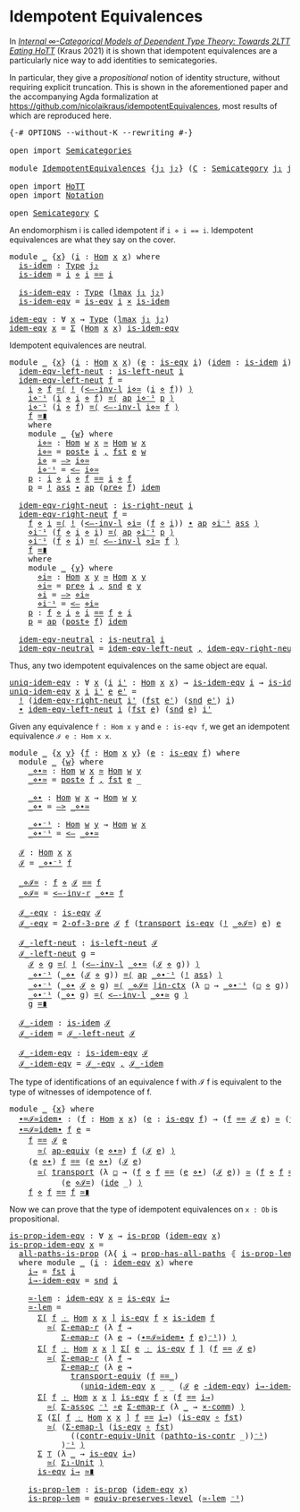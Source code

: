 Idempotent Equivalences
=======================

In [*Internal ∞-Categorical Models of Dependent Type Theory: Towards 2LTT Eating
HoTT*](https://arxiv.org/abs/2009.01883) (Kraus 2021) it is shown that
idempotent equivalences are a particularly nice way to add identities to
semicategories.

In particular, they give a *propositional* notion of identity structure, without
requiring explicit truncation. This is shown in the aforementioned paper and the
accompanying Agda formalization at
<https://github.com/nicolaikraus/idempotentEquivalences>, most results of which
are reproduced here.

<pre class="Agda"><a id="599" class="Symbol">{-#</a> <a id="603" class="Keyword">OPTIONS</a> <a id="611" class="Pragma">--without-K</a> <a id="623" class="Pragma">--rewriting</a> <a id="635" class="Symbol">#-}</a>

<a id="640" class="Keyword">open</a> <a id="645" class="Keyword">import</a> <a id="652" href="Semicategories.html" class="Module">Semicategories</a>

<a id="668" class="Keyword">module</a> <a id="675" href="IdempotentEquivalences.html" class="Module">IdempotentEquivalences</a> <a id="698" class="Symbol">{</a><a id="699" href="IdempotentEquivalences.html#699" class="Bound">j₁</a> <a id="702" href="IdempotentEquivalences.html#702" class="Bound">j₂</a><a id="704" class="Symbol">}</a> <a id="706" class="Symbol">(</a><a id="707" href="IdempotentEquivalences.html#707" class="Bound">C</a> <a id="709" class="Symbol">:</a> <a id="711" href="Semicategories.html#746" class="Record">Semicategory</a> <a id="724" href="IdempotentEquivalences.html#699" class="Bound">j₁</a> <a id="727" href="IdempotentEquivalences.html#702" class="Bound">j₂</a><a id="729" class="Symbol">)</a> <a id="731" class="Keyword">where</a>

<a id="738" class="Keyword">open</a> <a id="743" class="Keyword">import</a> <a id="750" href="HoTT.html" class="Module">HoTT</a>
<a id="755" class="Keyword">open</a> <a id="760" class="Keyword">import</a> <a id="767" href="Notation.html" class="Module">Notation</a>

<a id="777" class="Keyword">open</a> <a id="782" href="Semicategories.html#746" class="Module">Semicategory</a> <a id="795" href="IdempotentEquivalences.html#707" class="Bound">C</a>
</pre>
An endomorphism i is called idempotent if `i ⋄ i == i`. Idempotent equivalences
are what they say on the cover.

<pre class="Agda"><a id="923" class="Keyword">module</a> <a id="930" href="IdempotentEquivalences.html#930" class="Module">_</a> <a id="932" class="Symbol">{</a><a id="933" href="IdempotentEquivalences.html#933" class="Bound">x</a><a id="934" class="Symbol">}</a> <a id="936" class="Symbol">(</a><a id="937" href="IdempotentEquivalences.html#937" class="Bound">i</a> <a id="939" class="Symbol">:</a> <a id="941" href="Semicategories.html#845" class="Field">Hom</a> <a id="945" href="IdempotentEquivalences.html#933" class="Bound">x</a> <a id="947" href="IdempotentEquivalences.html#933" class="Bound">x</a><a id="948" class="Symbol">)</a> <a id="950" class="Keyword">where</a>
  <a id="958" href="IdempotentEquivalences.html#958" class="Function">is-idem</a> <a id="966" class="Symbol">:</a> <a id="968" href="lib.Base.html#1144" class="Function">Type</a> <a id="973" href="IdempotentEquivalences.html#702" class="Bound">j₂</a>
  <a id="978" href="IdempotentEquivalences.html#958" class="Function">is-idem</a> <a id="986" class="Symbol">=</a> <a id="988" href="IdempotentEquivalences.html#937" class="Bound">i</a> <a id="990" href="Semicategories.html#873" class="Field Operator">⋄</a> <a id="992" href="IdempotentEquivalences.html#937" class="Bound">i</a> <a id="994" href="lib.Base.html#1953" class="Datatype Operator">==</a> <a id="997" href="IdempotentEquivalences.html#937" class="Bound">i</a>

  <a id="1002" href="IdempotentEquivalences.html#1002" class="Function">is-idem-eqv</a> <a id="1014" class="Symbol">:</a> <a id="1016" href="lib.Base.html#1144" class="Function">Type</a> <a id="1021" class="Symbol">(</a><a id="1022" href="lib.Base.html#1137" class="Primitive">lmax</a> <a id="1027" href="IdempotentEquivalences.html#699" class="Bound">j₁</a> <a id="1030" href="IdempotentEquivalences.html#702" class="Bound">j₂</a><a id="1032" class="Symbol">)</a>
  <a id="1036" href="IdempotentEquivalences.html#1002" class="Function">is-idem-eqv</a> <a id="1048" class="Symbol">=</a> <a id="1050" href="Semicategories.html#2809" class="Function">is-eqv</a> <a id="1057" href="IdempotentEquivalences.html#937" class="Bound">i</a> <a id="1059" href="lib.types.Sigma.html#250" class="Function Operator">×</a> <a id="1061" href="IdempotentEquivalences.html#958" class="Function">is-idem</a>

<a id="idem-eqv"></a><a id="1070" href="IdempotentEquivalences.html#1070" class="Function">idem-eqv</a> <a id="1079" class="Symbol">:</a> <a id="1081" class="Symbol">∀</a> <a id="1083" href="IdempotentEquivalences.html#1083" class="Bound">x</a> <a id="1085" class="Symbol">→</a> <a id="1087" href="lib.Base.html#1144" class="Function">Type</a> <a id="1092" class="Symbol">(</a><a id="1093" href="lib.Base.html#1137" class="Primitive">lmax</a> <a id="1098" href="IdempotentEquivalences.html#699" class="Bound">j₁</a> <a id="1101" href="IdempotentEquivalences.html#702" class="Bound">j₂</a><a id="1103" class="Symbol">)</a>
<a id="1105" href="IdempotentEquivalences.html#1070" class="Function">idem-eqv</a> <a id="1114" href="IdempotentEquivalences.html#1114" class="Bound">x</a> <a id="1116" class="Symbol">=</a> <a id="1118" href="lib.Base.html#5401" class="Record">Σ</a> <a id="1120" class="Symbol">(</a><a id="1121" href="Semicategories.html#845" class="Field">Hom</a> <a id="1125" href="IdempotentEquivalences.html#1114" class="Bound">x</a> <a id="1127" href="IdempotentEquivalences.html#1114" class="Bound">x</a><a id="1128" class="Symbol">)</a> <a id="1130" href="IdempotentEquivalences.html#1002" class="Function">is-idem-eqv</a>
</pre>
Idempotent equivalences are neutral.

<pre class="Agda"><a id="1193" class="Keyword">module</a> <a id="1200" href="IdempotentEquivalences.html#1200" class="Module">_</a> <a id="1202" class="Symbol">{</a><a id="1203" href="IdempotentEquivalences.html#1203" class="Bound">x</a><a id="1204" class="Symbol">}</a> <a id="1206" class="Symbol">(</a><a id="1207" href="IdempotentEquivalences.html#1207" class="Bound">i</a> <a id="1209" class="Symbol">:</a> <a id="1211" href="Semicategories.html#845" class="Field">Hom</a> <a id="1215" href="IdempotentEquivalences.html#1203" class="Bound">x</a> <a id="1217" href="IdempotentEquivalences.html#1203" class="Bound">x</a><a id="1218" class="Symbol">)</a> <a id="1220" class="Symbol">(</a><a id="1221" href="IdempotentEquivalences.html#1221" class="Bound">e</a> <a id="1223" class="Symbol">:</a> <a id="1225" href="Semicategories.html#2809" class="Function">is-eqv</a> <a id="1232" href="IdempotentEquivalences.html#1207" class="Bound">i</a><a id="1233" class="Symbol">)</a> <a id="1235" class="Symbol">(</a><a id="1236" href="IdempotentEquivalences.html#1236" class="Bound">idem</a> <a id="1241" class="Symbol">:</a> <a id="1243" href="IdempotentEquivalences.html#958" class="Function">is-idem</a> <a id="1251" href="IdempotentEquivalences.html#1207" class="Bound">i</a><a id="1252" class="Symbol">)</a> <a id="1254" class="Keyword">where</a>
  <a id="1262" href="IdempotentEquivalences.html#1262" class="Function">idem-eqv-left-neut</a> <a id="1281" class="Symbol">:</a> <a id="1283" href="Semicategories.html#1589" class="Function">is-left-neut</a> <a id="1296" href="IdempotentEquivalences.html#1207" class="Bound">i</a>
  <a id="1300" href="IdempotentEquivalences.html#1262" class="Function">idem-eqv-left-neut</a> <a id="1319" href="IdempotentEquivalences.html#1319" class="Bound">f</a> <a id="1321" class="Symbol">=</a>
    <a id="1327" href="IdempotentEquivalences.html#1207" class="Bound">i</a> <a id="1329" href="Semicategories.html#873" class="Field Operator">⋄</a> <a id="1331" href="IdempotentEquivalences.html#1319" class="Bound">f</a> <a id="1333" href="lib.Base.html#7721" class="Function Operator">=⟨</a> <a id="1336" href="lib.PathGroupoid.html#1539" class="Function">!</a> <a id="1338" class="Symbol">(</a><a id="1339" href="lib.Equivalence.html#4907" class="Function">&lt;–-inv-l</a> <a id="1348" href="IdempotentEquivalences.html#1484" class="Function">i⋄≃</a> <a id="1352" class="Symbol">(</a><a id="1353" href="IdempotentEquivalences.html#1207" class="Bound">i</a> <a id="1355" href="Semicategories.html#873" class="Field Operator">⋄</a> <a id="1357" href="IdempotentEquivalences.html#1319" class="Bound">f</a><a id="1358" class="Symbol">))</a> <a id="1361" href="lib.Base.html#7721" class="Function Operator">⟩</a>
    <a id="1367" href="IdempotentEquivalences.html#1562" class="Function">i⋄⁻¹</a> <a id="1372" class="Symbol">(</a><a id="1373" href="IdempotentEquivalences.html#1207" class="Bound">i</a> <a id="1375" href="Semicategories.html#873" class="Field Operator">⋄</a> <a id="1377" href="IdempotentEquivalences.html#1207" class="Bound">i</a> <a id="1379" href="Semicategories.html#873" class="Field Operator">⋄</a> <a id="1381" href="IdempotentEquivalences.html#1319" class="Bound">f</a><a id="1382" class="Symbol">)</a> <a id="1384" href="lib.Base.html#7721" class="Function Operator">=⟨</a> <a id="1387" href="lib.Base.html#4034" class="Function">ap</a> <a id="1390" href="IdempotentEquivalences.html#1562" class="Function">i⋄⁻¹</a> <a id="1395" href="IdempotentEquivalences.html#1580" class="Function">p</a> <a id="1397" href="lib.Base.html#7721" class="Function Operator">⟩</a>
    <a id="1403" href="IdempotentEquivalences.html#1562" class="Function">i⋄⁻¹</a> <a id="1408" class="Symbol">(</a><a id="1409" href="IdempotentEquivalences.html#1207" class="Bound">i</a> <a id="1411" href="Semicategories.html#873" class="Field Operator">⋄</a> <a id="1413" href="IdempotentEquivalences.html#1319" class="Bound">f</a><a id="1414" class="Symbol">)</a> <a id="1416" href="lib.Base.html#7721" class="Function Operator">=⟨</a> <a id="1419" href="lib.Equivalence.html#4907" class="Function">&lt;–-inv-l</a> <a id="1428" href="IdempotentEquivalences.html#1484" class="Function">i⋄≃</a> <a id="1432" href="IdempotentEquivalences.html#1319" class="Bound">f</a> <a id="1434" href="lib.Base.html#7721" class="Function Operator">⟩</a>
    <a id="1440" href="IdempotentEquivalences.html#1319" class="Bound">f</a> <a id="1442" href="lib.Base.html#7816" class="Function Operator">=∎</a>
    <a id="1449" class="Keyword">where</a>
    <a id="1459" class="Keyword">module</a> <a id="1466" href="IdempotentEquivalences.html#1466" class="Module">_</a> <a id="1468" class="Symbol">{</a><a id="1469" href="IdempotentEquivalences.html#1469" class="Bound">w</a><a id="1470" class="Symbol">}</a> <a id="1472" class="Keyword">where</a>
      <a id="1484" href="IdempotentEquivalences.html#1484" class="Function">i⋄≃</a> <a id="1488" class="Symbol">:</a> <a id="1490" href="Semicategories.html#845" class="Field">Hom</a> <a id="1494" href="IdempotentEquivalences.html#1469" class="Bound">w</a> <a id="1496" href="IdempotentEquivalences.html#1203" class="Bound">x</a> <a id="1498" href="lib.Equivalence.html#4492" class="Function Operator">≃</a> <a id="1500" href="Semicategories.html#845" class="Field">Hom</a> <a id="1504" href="IdempotentEquivalences.html#1469" class="Bound">w</a> <a id="1506" href="IdempotentEquivalences.html#1203" class="Bound">x</a>
      <a id="1514" href="IdempotentEquivalences.html#1484" class="Function">i⋄≃</a> <a id="1518" class="Symbol">=</a> <a id="1520" href="Semicategories.html#1232" class="Function">post⋄</a> <a id="1526" href="IdempotentEquivalences.html#1207" class="Bound">i</a> <a id="1528" href="lib.Base.html#5477" class="InductiveConstructor Operator">,</a> <a id="1530" href="lib.Base.html#5493" class="Field">fst</a> <a id="1534" href="IdempotentEquivalences.html#1221" class="Bound">e</a> <a id="1536" href="IdempotentEquivalences.html#1469" class="Bound">w</a>
      <a id="1544" href="IdempotentEquivalences.html#1544" class="Function">i⋄</a> <a id="1547" class="Symbol">=</a> <a id="1549" href="lib.Equivalence.html#4804" class="Function">–&gt;</a> <a id="1552" href="IdempotentEquivalences.html#1484" class="Function">i⋄≃</a>
      <a id="1562" href="IdempotentEquivalences.html#1562" class="Function">i⋄⁻¹</a> <a id="1567" class="Symbol">=</a> <a id="1569" href="lib.Equivalence.html#4849" class="Function">&lt;–</a> <a id="1572" href="IdempotentEquivalences.html#1484" class="Function">i⋄≃</a>
    <a id="1580" href="IdempotentEquivalences.html#1580" class="Function">p</a> <a id="1582" class="Symbol">:</a> <a id="1584" href="IdempotentEquivalences.html#1207" class="Bound">i</a> <a id="1586" href="Semicategories.html#873" class="Field Operator">⋄</a> <a id="1588" href="IdempotentEquivalences.html#1207" class="Bound">i</a> <a id="1590" href="Semicategories.html#873" class="Field Operator">⋄</a> <a id="1592" href="IdempotentEquivalences.html#1319" class="Bound">f</a> <a id="1594" href="lib.Base.html#1953" class="Datatype Operator">==</a> <a id="1597" href="IdempotentEquivalences.html#1207" class="Bound">i</a> <a id="1599" href="Semicategories.html#873" class="Field Operator">⋄</a> <a id="1601" href="IdempotentEquivalences.html#1319" class="Bound">f</a>
    <a id="1607" href="IdempotentEquivalences.html#1580" class="Function">p</a> <a id="1609" class="Symbol">=</a> <a id="1611" href="lib.PathGroupoid.html#1539" class="Function">!</a> <a id="1613" href="Semicategories.html#923" class="Field">ass</a> <a id="1617" href="lib.Base.html#2620" class="Function Operator">∙</a> <a id="1619" href="lib.Base.html#4034" class="Function">ap</a> <a id="1622" class="Symbol">(</a><a id="1623" href="Semicategories.html#1163" class="Function">pre⋄</a> <a id="1628" href="IdempotentEquivalences.html#1319" class="Bound">f</a><a id="1629" class="Symbol">)</a> <a id="1631" href="IdempotentEquivalences.html#1236" class="Bound">idem</a>

  <a id="1639" href="IdempotentEquivalences.html#1639" class="Function">idem-eqv-right-neut</a> <a id="1659" class="Symbol">:</a> <a id="1661" href="Semicategories.html#1640" class="Function">is-right-neut</a> <a id="1675" href="IdempotentEquivalences.html#1207" class="Bound">i</a>
  <a id="1679" href="IdempotentEquivalences.html#1639" class="Function">idem-eqv-right-neut</a> <a id="1699" href="IdempotentEquivalences.html#1699" class="Bound">f</a> <a id="1701" class="Symbol">=</a>
    <a id="1707" href="IdempotentEquivalences.html#1699" class="Bound">f</a> <a id="1709" href="Semicategories.html#873" class="Field Operator">⋄</a> <a id="1711" href="IdempotentEquivalences.html#1207" class="Bound">i</a> <a id="1713" href="lib.Base.html#7721" class="Function Operator">=⟨</a> <a id="1716" href="lib.PathGroupoid.html#1539" class="Function">!</a> <a id="1718" class="Symbol">(</a><a id="1719" href="lib.Equivalence.html#4907" class="Function">&lt;–-inv-l</a> <a id="1728" href="IdempotentEquivalences.html#1878" class="Function">⋄i≃</a> <a id="1732" class="Symbol">(</a><a id="1733" href="IdempotentEquivalences.html#1699" class="Bound">f</a> <a id="1735" href="Semicategories.html#873" class="Field Operator">⋄</a> <a id="1737" href="IdempotentEquivalences.html#1207" class="Bound">i</a><a id="1738" class="Symbol">))</a> <a id="1741" href="lib.Base.html#2620" class="Function Operator">∙</a> <a id="1743" href="lib.Base.html#4034" class="Function">ap</a> <a id="1746" href="IdempotentEquivalences.html#1955" class="Function">⋄i⁻¹</a> <a id="1751" href="Semicategories.html#923" class="Field">ass</a> <a id="1755" href="lib.Base.html#7721" class="Function Operator">⟩</a>
    <a id="1761" href="IdempotentEquivalences.html#1955" class="Function">⋄i⁻¹</a> <a id="1766" class="Symbol">(</a><a id="1767" href="IdempotentEquivalences.html#1699" class="Bound">f</a> <a id="1769" href="Semicategories.html#873" class="Field Operator">⋄</a> <a id="1771" href="IdempotentEquivalences.html#1207" class="Bound">i</a> <a id="1773" href="Semicategories.html#873" class="Field Operator">⋄</a> <a id="1775" href="IdempotentEquivalences.html#1207" class="Bound">i</a><a id="1776" class="Symbol">)</a> <a id="1778" href="lib.Base.html#7721" class="Function Operator">=⟨</a> <a id="1781" href="lib.Base.html#4034" class="Function">ap</a> <a id="1784" href="IdempotentEquivalences.html#1955" class="Function">⋄i⁻¹</a> <a id="1789" href="IdempotentEquivalences.html#1973" class="Function">p</a> <a id="1791" href="lib.Base.html#7721" class="Function Operator">⟩</a>
    <a id="1797" href="IdempotentEquivalences.html#1955" class="Function">⋄i⁻¹</a> <a id="1802" class="Symbol">(</a><a id="1803" href="IdempotentEquivalences.html#1699" class="Bound">f</a> <a id="1805" href="Semicategories.html#873" class="Field Operator">⋄</a> <a id="1807" href="IdempotentEquivalences.html#1207" class="Bound">i</a><a id="1808" class="Symbol">)</a> <a id="1810" href="lib.Base.html#7721" class="Function Operator">=⟨</a> <a id="1813" href="lib.Equivalence.html#4907" class="Function">&lt;–-inv-l</a> <a id="1822" href="IdempotentEquivalences.html#1878" class="Function">⋄i≃</a> <a id="1826" href="IdempotentEquivalences.html#1699" class="Bound">f</a> <a id="1828" href="lib.Base.html#7721" class="Function Operator">⟩</a>
    <a id="1834" href="IdempotentEquivalences.html#1699" class="Bound">f</a> <a id="1836" href="lib.Base.html#7816" class="Function Operator">=∎</a>
    <a id="1843" class="Keyword">where</a>
    <a id="1853" class="Keyword">module</a> <a id="1860" href="IdempotentEquivalences.html#1860" class="Module">_</a> <a id="1862" class="Symbol">{</a><a id="1863" href="IdempotentEquivalences.html#1863" class="Bound">y</a><a id="1864" class="Symbol">}</a> <a id="1866" class="Keyword">where</a>
      <a id="1878" href="IdempotentEquivalences.html#1878" class="Function">⋄i≃</a> <a id="1882" class="Symbol">:</a> <a id="1884" href="Semicategories.html#845" class="Field">Hom</a> <a id="1888" href="IdempotentEquivalences.html#1203" class="Bound">x</a> <a id="1890" href="IdempotentEquivalences.html#1863" class="Bound">y</a> <a id="1892" href="lib.Equivalence.html#4492" class="Function Operator">≃</a> <a id="1894" href="Semicategories.html#845" class="Field">Hom</a> <a id="1898" href="IdempotentEquivalences.html#1203" class="Bound">x</a> <a id="1900" href="IdempotentEquivalences.html#1863" class="Bound">y</a>
      <a id="1908" href="IdempotentEquivalences.html#1878" class="Function">⋄i≃</a> <a id="1912" class="Symbol">=</a> <a id="1914" href="Semicategories.html#1163" class="Function">pre⋄</a> <a id="1919" href="IdempotentEquivalences.html#1207" class="Bound">i</a> <a id="1921" href="lib.Base.html#5477" class="InductiveConstructor Operator">,</a> <a id="1923" href="lib.Base.html#5505" class="Field">snd</a> <a id="1927" href="IdempotentEquivalences.html#1221" class="Bound">e</a> <a id="1929" href="IdempotentEquivalences.html#1863" class="Bound">y</a>
      <a id="1937" href="IdempotentEquivalences.html#1937" class="Function">⋄i</a> <a id="1940" class="Symbol">=</a> <a id="1942" href="lib.Equivalence.html#4804" class="Function">–&gt;</a> <a id="1945" href="IdempotentEquivalences.html#1878" class="Function">⋄i≃</a>
      <a id="1955" href="IdempotentEquivalences.html#1955" class="Function">⋄i⁻¹</a> <a id="1960" class="Symbol">=</a> <a id="1962" href="lib.Equivalence.html#4849" class="Function">&lt;–</a> <a id="1965" href="IdempotentEquivalences.html#1878" class="Function">⋄i≃</a>
    <a id="1973" href="IdempotentEquivalences.html#1973" class="Function">p</a> <a id="1975" class="Symbol">:</a> <a id="1977" href="IdempotentEquivalences.html#1699" class="Bound">f</a> <a id="1979" href="Semicategories.html#873" class="Field Operator">⋄</a> <a id="1981" href="IdempotentEquivalences.html#1207" class="Bound">i</a> <a id="1983" href="Semicategories.html#873" class="Field Operator">⋄</a> <a id="1985" href="IdempotentEquivalences.html#1207" class="Bound">i</a> <a id="1987" href="lib.Base.html#1953" class="Datatype Operator">==</a> <a id="1990" href="IdempotentEquivalences.html#1699" class="Bound">f</a> <a id="1992" href="Semicategories.html#873" class="Field Operator">⋄</a> <a id="1994" href="IdempotentEquivalences.html#1207" class="Bound">i</a>
    <a id="2000" href="IdempotentEquivalences.html#1973" class="Function">p</a> <a id="2002" class="Symbol">=</a> <a id="2004" href="lib.Base.html#4034" class="Function">ap</a> <a id="2007" class="Symbol">(</a><a id="2008" href="Semicategories.html#1232" class="Function">post⋄</a> <a id="2014" href="IdempotentEquivalences.html#1699" class="Bound">f</a><a id="2015" class="Symbol">)</a> <a id="2017" href="IdempotentEquivalences.html#1236" class="Bound">idem</a>

  <a id="2025" href="IdempotentEquivalences.html#2025" class="Function">idem-eqv-neutral</a> <a id="2042" class="Symbol">:</a> <a id="2044" href="Semicategories.html#1692" class="Function">is-neutral</a> <a id="2055" href="IdempotentEquivalences.html#1207" class="Bound">i</a>
  <a id="2059" href="IdempotentEquivalences.html#2025" class="Function">idem-eqv-neutral</a> <a id="2076" class="Symbol">=</a> <a id="2078" href="IdempotentEquivalences.html#1262" class="Function">idem-eqv-left-neut</a> <a id="2097" href="lib.Base.html#5477" class="InductiveConstructor Operator">,</a> <a id="2099" href="IdempotentEquivalences.html#1639" class="Function">idem-eqv-right-neut</a>
</pre>
Thus, any two idempotent equivalences on the same object are equal.

<pre class="Agda"><a id="uniq-idem-eqv"></a><a id="2201" href="IdempotentEquivalences.html#2201" class="Function">uniq-idem-eqv</a> <a id="2215" class="Symbol">:</a> <a id="2217" class="Symbol">∀</a> <a id="2219" href="IdempotentEquivalences.html#2219" class="Bound">x</a> <a id="2221" class="Symbol">(</a><a id="2222" href="IdempotentEquivalences.html#2222" class="Bound">i</a> <a id="2224" href="IdempotentEquivalences.html#2224" class="Bound">i&#39;</a> <a id="2227" class="Symbol">:</a> <a id="2229" href="Semicategories.html#845" class="Field">Hom</a> <a id="2233" href="IdempotentEquivalences.html#2219" class="Bound">x</a> <a id="2235" href="IdempotentEquivalences.html#2219" class="Bound">x</a><a id="2236" class="Symbol">)</a> <a id="2238" class="Symbol">→</a> <a id="2240" href="IdempotentEquivalences.html#1002" class="Function">is-idem-eqv</a> <a id="2252" href="IdempotentEquivalences.html#2222" class="Bound">i</a> <a id="2254" class="Symbol">→</a> <a id="2256" href="IdempotentEquivalences.html#1002" class="Function">is-idem-eqv</a> <a id="2268" href="IdempotentEquivalences.html#2224" class="Bound">i&#39;</a> <a id="2271" class="Symbol">→</a> <a id="2273" href="IdempotentEquivalences.html#2222" class="Bound">i</a> <a id="2275" href="lib.Base.html#1953" class="Datatype Operator">==</a> <a id="2278" href="IdempotentEquivalences.html#2224" class="Bound">i&#39;</a>
<a id="2281" href="IdempotentEquivalences.html#2201" class="Function">uniq-idem-eqv</a> <a id="2295" href="IdempotentEquivalences.html#2295" class="Bound">x</a> <a id="2297" href="IdempotentEquivalences.html#2297" class="Bound">i</a> <a id="2299" href="IdempotentEquivalences.html#2299" class="Bound">i&#39;</a> <a id="2302" href="IdempotentEquivalences.html#2302" class="Bound">e</a> <a id="2304" href="IdempotentEquivalences.html#2304" class="Bound">e&#39;</a> <a id="2307" class="Symbol">=</a>
  <a id="2311" href="lib.PathGroupoid.html#1539" class="Function">!</a> <a id="2313" class="Symbol">(</a><a id="2314" href="IdempotentEquivalences.html#1639" class="Function">idem-eqv-right-neut</a> <a id="2334" href="IdempotentEquivalences.html#2299" class="Bound">i&#39;</a> <a id="2337" class="Symbol">(</a><a id="2338" href="lib.Base.html#5493" class="Field">fst</a> <a id="2342" href="IdempotentEquivalences.html#2304" class="Bound">e&#39;</a><a id="2344" class="Symbol">)</a> <a id="2346" class="Symbol">(</a><a id="2347" href="lib.Base.html#5505" class="Field">snd</a> <a id="2351" href="IdempotentEquivalences.html#2304" class="Bound">e&#39;</a><a id="2353" class="Symbol">)</a> <a id="2355" href="IdempotentEquivalences.html#2297" class="Bound">i</a><a id="2356" class="Symbol">)</a>
  <a id="2360" href="lib.Base.html#2620" class="Function Operator">∙</a> <a id="2362" href="IdempotentEquivalences.html#1262" class="Function">idem-eqv-left-neut</a> <a id="2381" href="IdempotentEquivalences.html#2297" class="Bound">i</a> <a id="2383" class="Symbol">(</a><a id="2384" href="lib.Base.html#5493" class="Field">fst</a> <a id="2388" href="IdempotentEquivalences.html#2302" class="Bound">e</a><a id="2389" class="Symbol">)</a> <a id="2391" class="Symbol">(</a><a id="2392" href="lib.Base.html#5505" class="Field">snd</a> <a id="2396" href="IdempotentEquivalences.html#2302" class="Bound">e</a><a id="2397" class="Symbol">)</a> <a id="2399" href="IdempotentEquivalences.html#2299" class="Bound">i&#39;</a>
</pre>
Given any equivalence `f : Hom x y` and `e : is-eqv f`, we get an idempotent
equivalence `ℐ e : Hom x x`.

<pre class="Agda"><a id="2522" class="Keyword">module</a> <a id="2529" href="IdempotentEquivalences.html#2529" class="Module">_</a> <a id="2531" class="Symbol">{</a><a id="2532" href="IdempotentEquivalences.html#2532" class="Bound">x</a> <a id="2534" href="IdempotentEquivalences.html#2534" class="Bound">y</a><a id="2535" class="Symbol">}</a> <a id="2537" class="Symbol">{</a><a id="2538" href="IdempotentEquivalences.html#2538" class="Bound">f</a> <a id="2540" class="Symbol">:</a> <a id="2542" href="Semicategories.html#845" class="Field">Hom</a> <a id="2546" href="IdempotentEquivalences.html#2532" class="Bound">x</a> <a id="2548" href="IdempotentEquivalences.html#2534" class="Bound">y</a><a id="2549" class="Symbol">}</a> <a id="2551" class="Symbol">(</a><a id="2552" href="IdempotentEquivalences.html#2552" class="Bound">e</a> <a id="2554" class="Symbol">:</a> <a id="2556" href="Semicategories.html#2809" class="Function">is-eqv</a> <a id="2563" href="IdempotentEquivalences.html#2538" class="Bound">f</a><a id="2564" class="Symbol">)</a> <a id="2566" class="Keyword">where</a>
  <a id="2574" class="Keyword">module</a> <a id="2581" href="IdempotentEquivalences.html#2581" class="Module">_</a> <a id="2583" class="Symbol">{</a><a id="2584" href="IdempotentEquivalences.html#2584" class="Bound">w</a><a id="2585" class="Symbol">}</a> <a id="2587" class="Keyword">where</a>
    <a id="2597" href="IdempotentEquivalences.html#2597" class="Function Operator">_⋄∙≃</a> <a id="2602" class="Symbol">:</a> <a id="2604" href="Semicategories.html#845" class="Field">Hom</a> <a id="2608" href="IdempotentEquivalences.html#2584" class="Bound">w</a> <a id="2610" href="IdempotentEquivalences.html#2532" class="Bound">x</a> <a id="2612" href="lib.Equivalence.html#4492" class="Function Operator">≃</a> <a id="2614" href="Semicategories.html#845" class="Field">Hom</a> <a id="2618" href="IdempotentEquivalences.html#2584" class="Bound">w</a> <a id="2620" href="IdempotentEquivalences.html#2534" class="Bound">y</a>
    <a id="2626" href="IdempotentEquivalences.html#2597" class="Function Operator">_⋄∙≃</a> <a id="2631" class="Symbol">=</a> <a id="2633" href="Semicategories.html#1232" class="Function">post⋄</a> <a id="2639" href="IdempotentEquivalences.html#2538" class="Bound">f</a> <a id="2641" href="lib.Base.html#5477" class="InductiveConstructor Operator">,</a> <a id="2643" href="lib.Base.html#5493" class="Field">fst</a> <a id="2647" href="IdempotentEquivalences.html#2552" class="Bound">e</a> <a id="2649" class="Symbol">_</a>

    <a id="2656" href="IdempotentEquivalences.html#2656" class="Function Operator">_⋄∙</a> <a id="2660" class="Symbol">:</a> <a id="2662" href="Semicategories.html#845" class="Field">Hom</a> <a id="2666" href="IdempotentEquivalences.html#2584" class="Bound">w</a> <a id="2668" href="IdempotentEquivalences.html#2532" class="Bound">x</a> <a id="2670" class="Symbol">→</a> <a id="2672" href="Semicategories.html#845" class="Field">Hom</a> <a id="2676" href="IdempotentEquivalences.html#2584" class="Bound">w</a> <a id="2678" href="IdempotentEquivalences.html#2534" class="Bound">y</a>
    <a id="2684" href="IdempotentEquivalences.html#2656" class="Function Operator">_⋄∙</a> <a id="2688" class="Symbol">=</a> <a id="2690" href="lib.Equivalence.html#4804" class="Function">–&gt;</a> <a id="2693" href="IdempotentEquivalences.html#2597" class="Function Operator">_⋄∙≃</a>

    <a id="2703" href="IdempotentEquivalences.html#2703" class="Function Operator">_⋄∙⁻¹</a> <a id="2709" class="Symbol">:</a> <a id="2711" href="Semicategories.html#845" class="Field">Hom</a> <a id="2715" href="IdempotentEquivalences.html#2584" class="Bound">w</a> <a id="2717" href="IdempotentEquivalences.html#2534" class="Bound">y</a> <a id="2719" class="Symbol">→</a> <a id="2721" href="Semicategories.html#845" class="Field">Hom</a> <a id="2725" href="IdempotentEquivalences.html#2584" class="Bound">w</a> <a id="2727" href="IdempotentEquivalences.html#2532" class="Bound">x</a>
    <a id="2733" href="IdempotentEquivalences.html#2703" class="Function Operator">_⋄∙⁻¹</a> <a id="2739" class="Symbol">=</a> <a id="2741" href="lib.Equivalence.html#4849" class="Function">&lt;–</a> <a id="2744" href="IdempotentEquivalences.html#2597" class="Function Operator">_⋄∙≃</a>

  <a id="2752" href="IdempotentEquivalences.html#2752" class="Function">ℐ</a> <a id="2754" class="Symbol">:</a> <a id="2756" href="Semicategories.html#845" class="Field">Hom</a> <a id="2760" href="IdempotentEquivalences.html#2532" class="Bound">x</a> <a id="2762" href="IdempotentEquivalences.html#2532" class="Bound">x</a>
  <a id="2766" href="IdempotentEquivalences.html#2752" class="Function">ℐ</a> <a id="2768" class="Symbol">=</a> <a id="2770" href="IdempotentEquivalences.html#2703" class="Function Operator">_⋄∙⁻¹</a> <a id="2776" href="IdempotentEquivalences.html#2538" class="Bound">f</a>

  <a id="2781" href="IdempotentEquivalences.html#2781" class="Function Operator">_⋄ℐ=</a> <a id="2786" class="Symbol">:</a> <a id="2788" href="IdempotentEquivalences.html#2538" class="Bound">f</a> <a id="2790" href="Semicategories.html#873" class="Field Operator">⋄</a> <a id="2792" href="IdempotentEquivalences.html#2752" class="Function">ℐ</a> <a id="2794" href="lib.Base.html#1953" class="Datatype Operator">==</a> <a id="2797" href="IdempotentEquivalences.html#2538" class="Bound">f</a>
  <a id="2801" href="IdempotentEquivalences.html#2781" class="Function Operator">_⋄ℐ=</a> <a id="2806" class="Symbol">=</a> <a id="2808" href="lib.Equivalence.html#5008" class="Function">&lt;–-inv-r</a> <a id="2817" href="IdempotentEquivalences.html#2597" class="Function Operator">_⋄∙≃</a> <a id="2822" href="IdempotentEquivalences.html#2538" class="Bound">f</a>

  <a id="2827" href="IdempotentEquivalences.html#2827" class="Function Operator">ℐ_-eqv</a> <a id="2834" class="Symbol">:</a> <a id="2836" href="Semicategories.html#2809" class="Function">is-eqv</a> <a id="2843" href="IdempotentEquivalences.html#2752" class="Function">ℐ</a>
  <a id="2847" href="IdempotentEquivalences.html#2827" class="Function Operator">ℐ_-eqv</a> <a id="2854" class="Symbol">=</a> <a id="2856" href="Semicategories.html#3855" class="Function">2-of-3-pre</a> <a id="2867" href="IdempotentEquivalences.html#2752" class="Function">ℐ</a> <a id="2869" href="IdempotentEquivalences.html#2538" class="Bound">f</a> <a id="2871" class="Symbol">(</a><a id="2872" href="lib.Base.html#4928" class="Function">transport</a> <a id="2882" href="Semicategories.html#2809" class="Function">is-eqv</a> <a id="2889" class="Symbol">(</a><a id="2890" href="lib.PathGroupoid.html#1539" class="Function">!</a> <a id="2892" href="IdempotentEquivalences.html#2781" class="Function Operator">_⋄ℐ=</a><a id="2896" class="Symbol">)</a> <a id="2898" href="IdempotentEquivalences.html#2552" class="Bound">e</a><a id="2899" class="Symbol">)</a> <a id="2901" href="IdempotentEquivalences.html#2552" class="Bound">e</a>

  <a id="2906" href="IdempotentEquivalences.html#2906" class="Function Operator">ℐ_-left-neut</a> <a id="2919" class="Symbol">:</a> <a id="2921" href="Semicategories.html#1589" class="Function">is-left-neut</a> <a id="2934" href="IdempotentEquivalences.html#2752" class="Function">ℐ</a>
  <a id="2938" href="IdempotentEquivalences.html#2906" class="Function Operator">ℐ_-left-neut</a> <a id="2951" href="IdempotentEquivalences.html#2951" class="Bound">g</a> <a id="2953" class="Symbol">=</a>
    <a id="2959" href="IdempotentEquivalences.html#2752" class="Function">ℐ</a> <a id="2961" href="Semicategories.html#873" class="Field Operator">⋄</a> <a id="2963" href="IdempotentEquivalences.html#2951" class="Bound">g</a> <a id="2965" href="lib.Base.html#7721" class="Function Operator">=⟨</a> <a id="2968" href="lib.PathGroupoid.html#1539" class="Function">!</a> <a id="2970" class="Symbol">(</a><a id="2971" href="lib.Equivalence.html#4907" class="Function">&lt;–-inv-l</a> <a id="2980" href="IdempotentEquivalences.html#2597" class="Function Operator">_⋄∙≃</a> <a id="2985" class="Symbol">(</a><a id="2986" href="IdempotentEquivalences.html#2752" class="Function">ℐ</a> <a id="2988" href="Semicategories.html#873" class="Field Operator">⋄</a> <a id="2990" href="IdempotentEquivalences.html#2951" class="Bound">g</a><a id="2991" class="Symbol">))</a> <a id="2994" href="lib.Base.html#7721" class="Function Operator">⟩</a>
    <a id="3000" href="IdempotentEquivalences.html#2703" class="Function Operator">_⋄∙⁻¹</a> <a id="3006" class="Symbol">(</a><a id="3007" href="IdempotentEquivalences.html#2656" class="Function Operator">_⋄∙</a> <a id="3011" class="Symbol">(</a><a id="3012" href="IdempotentEquivalences.html#2752" class="Function">ℐ</a> <a id="3014" href="Semicategories.html#873" class="Field Operator">⋄</a> <a id="3016" href="IdempotentEquivalences.html#2951" class="Bound">g</a><a id="3017" class="Symbol">))</a> <a id="3020" href="lib.Base.html#7721" class="Function Operator">=⟨</a> <a id="3023" href="lib.Base.html#4034" class="Function">ap</a> <a id="3026" href="IdempotentEquivalences.html#2703" class="Function Operator">_⋄∙⁻¹</a> <a id="3032" class="Symbol">(</a><a id="3033" href="lib.PathGroupoid.html#1539" class="Function">!</a> <a id="3035" href="Semicategories.html#923" class="Field">ass</a><a id="3038" class="Symbol">)</a> <a id="3040" href="lib.Base.html#7721" class="Function Operator">⟩</a>
    <a id="3046" href="IdempotentEquivalences.html#2703" class="Function Operator">_⋄∙⁻¹</a> <a id="3052" class="Symbol">(</a><a id="3053" href="IdempotentEquivalences.html#2656" class="Function Operator">_⋄∙</a> <a id="3057" href="IdempotentEquivalences.html#2752" class="Function">ℐ</a> <a id="3059" href="Semicategories.html#873" class="Field Operator">⋄</a> <a id="3061" href="IdempotentEquivalences.html#2951" class="Bound">g</a><a id="3062" class="Symbol">)</a> <a id="3064" href="lib.Base.html#7721" class="Function Operator">=⟨</a> <a id="3067" href="IdempotentEquivalences.html#2781" class="Function Operator">_⋄ℐ=</a> <a id="3072" href="lib.Base.html#4034" class="Function">|in-ctx</a> <a id="3080" class="Symbol">(λ</a> <a id="3083" href="IdempotentEquivalences.html#3083" class="Bound">◻</a> <a id="3085" class="Symbol">→</a> <a id="3087" href="IdempotentEquivalences.html#2703" class="Function Operator">_⋄∙⁻¹</a> <a id="3093" class="Symbol">(</a><a id="3094" href="IdempotentEquivalences.html#3083" class="Bound">◻</a> <a id="3096" href="Semicategories.html#873" class="Field Operator">⋄</a> <a id="3098" href="IdempotentEquivalences.html#2951" class="Bound">g</a><a id="3099" class="Symbol">))</a> <a id="3102" href="lib.Base.html#7721" class="Function Operator">⟩</a>
    <a id="3108" href="IdempotentEquivalences.html#2703" class="Function Operator">_⋄∙⁻¹</a> <a id="3114" class="Symbol">(</a><a id="3115" href="IdempotentEquivalences.html#2656" class="Function Operator">_⋄∙</a> <a id="3119" href="IdempotentEquivalences.html#2951" class="Bound">g</a><a id="3120" class="Symbol">)</a> <a id="3122" href="lib.Base.html#7721" class="Function Operator">=⟨</a> <a id="3125" href="lib.Equivalence.html#4907" class="Function">&lt;–-inv-l</a> <a id="3134" href="IdempotentEquivalences.html#2597" class="Function Operator">_⋄∙≃</a> <a id="3139" href="IdempotentEquivalences.html#2951" class="Bound">g</a> <a id="3141" href="lib.Base.html#7721" class="Function Operator">⟩</a>
    <a id="3147" href="IdempotentEquivalences.html#2951" class="Bound">g</a> <a id="3149" href="lib.Base.html#7816" class="Function Operator">=∎</a>

  <a id="3155" href="IdempotentEquivalences.html#3155" class="Function Operator">ℐ_-idem</a> <a id="3163" class="Symbol">:</a> <a id="3165" href="IdempotentEquivalences.html#958" class="Function">is-idem</a> <a id="3173" href="IdempotentEquivalences.html#2752" class="Function">ℐ</a>
  <a id="3177" href="IdempotentEquivalences.html#3155" class="Function Operator">ℐ_-idem</a> <a id="3185" class="Symbol">=</a> <a id="3187" href="IdempotentEquivalences.html#2906" class="Function Operator">ℐ_-left-neut</a> <a id="3200" href="IdempotentEquivalences.html#2752" class="Function">ℐ</a>

  <a id="3205" href="IdempotentEquivalences.html#3205" class="Function Operator">ℐ_-idem-eqv</a> <a id="3217" class="Symbol">:</a> <a id="3219" href="IdempotentEquivalences.html#1002" class="Function">is-idem-eqv</a> <a id="3231" href="IdempotentEquivalences.html#2752" class="Function">ℐ</a>
  <a id="3235" href="IdempotentEquivalences.html#3205" class="Function Operator">ℐ_-idem-eqv</a> <a id="3247" class="Symbol">=</a> <a id="3249" href="IdempotentEquivalences.html#2827" class="Function Operator">ℐ_-eqv</a> <a id="3256" href="lib.Base.html#5477" class="InductiveConstructor Operator">,</a> <a id="3258" href="IdempotentEquivalences.html#3155" class="Function Operator">ℐ_-idem</a>
</pre>
The type of identifications of an equivalence f with ℐ f is equivalent to the
type of witnesses of idempotence of f.

<pre class="Agda"><a id="3397" class="Keyword">module</a> <a id="3404" href="IdempotentEquivalences.html#3404" class="Module">_</a> <a id="3406" class="Symbol">{</a><a id="3407" href="IdempotentEquivalences.html#3407" class="Bound">x</a><a id="3408" class="Symbol">}</a> <a id="3410" class="Keyword">where</a>
  <a id="3418" href="IdempotentEquivalences.html#3418" class="Function">∙=ℐ≃idem∙</a> <a id="3428" class="Symbol">:</a> <a id="3430" class="Symbol">(</a><a id="3431" href="IdempotentEquivalences.html#3431" class="Bound">f</a> <a id="3433" class="Symbol">:</a> <a id="3435" href="Semicategories.html#845" class="Field">Hom</a> <a id="3439" href="IdempotentEquivalences.html#3407" class="Bound">x</a> <a id="3441" href="IdempotentEquivalences.html#3407" class="Bound">x</a><a id="3442" class="Symbol">)</a> <a id="3444" class="Symbol">(</a><a id="3445" href="IdempotentEquivalences.html#3445" class="Bound">e</a> <a id="3447" class="Symbol">:</a> <a id="3449" href="Semicategories.html#2809" class="Function">is-eqv</a> <a id="3456" href="IdempotentEquivalences.html#3431" class="Bound">f</a><a id="3457" class="Symbol">)</a> <a id="3459" class="Symbol">→</a> <a id="3461" class="Symbol">(</a><a id="3462" href="IdempotentEquivalences.html#3431" class="Bound">f</a> <a id="3464" href="lib.Base.html#1953" class="Datatype Operator">==</a> <a id="3467" href="IdempotentEquivalences.html#2752" class="Function">ℐ</a> <a id="3469" href="IdempotentEquivalences.html#3445" class="Bound">e</a><a id="3470" class="Symbol">)</a> <a id="3472" href="lib.Equivalence.html#4492" class="Function Operator">≃</a> <a id="3474" class="Symbol">(</a><a id="3475" href="IdempotentEquivalences.html#3431" class="Bound">f</a> <a id="3477" href="Semicategories.html#873" class="Field Operator">⋄</a> <a id="3479" href="IdempotentEquivalences.html#3431" class="Bound">f</a> <a id="3481" href="lib.Base.html#1953" class="Datatype Operator">==</a> <a id="3484" href="IdempotentEquivalences.html#3431" class="Bound">f</a><a id="3485" class="Symbol">)</a>
  <a id="3489" href="IdempotentEquivalences.html#3418" class="Function">∙=ℐ≃idem∙</a> <a id="3499" href="IdempotentEquivalences.html#3499" class="Bound">f</a> <a id="3501" href="IdempotentEquivalences.html#3501" class="Bound">e</a> <a id="3503" class="Symbol">=</a>
    <a id="3509" href="IdempotentEquivalences.html#3499" class="Bound">f</a> <a id="3511" href="lib.Base.html#1953" class="Datatype Operator">==</a> <a id="3514" href="IdempotentEquivalences.html#2752" class="Function">ℐ</a> <a id="3516" href="IdempotentEquivalences.html#3501" class="Bound">e</a>
      <a id="3524" href="lib.Equivalence.html#8825" class="Function Operator">≃⟨</a> <a id="3527" href="lib.Equivalence.html#11287" class="Function">ap-equiv</a> <a id="3536" class="Symbol">(</a><a id="3537" href="IdempotentEquivalences.html#3501" class="Bound">e</a> <a id="3539" href="IdempotentEquivalences.html#2597" class="Function Operator">⋄∙≃</a><a id="3542" class="Symbol">)</a> <a id="3544" href="IdempotentEquivalences.html#3499" class="Bound">f</a> <a id="3546" class="Symbol">(</a><a id="3547" href="IdempotentEquivalences.html#2752" class="Function">ℐ</a> <a id="3549" href="IdempotentEquivalences.html#3501" class="Bound">e</a><a id="3550" class="Symbol">)</a> <a id="3552" href="lib.Equivalence.html#8825" class="Function Operator">⟩</a>
    <a id="3558" class="Symbol">(</a><a id="3559" href="IdempotentEquivalences.html#3501" class="Bound">e</a> <a id="3561" href="IdempotentEquivalences.html#2656" class="Function Operator">⋄∙</a><a id="3563" class="Symbol">)</a> <a id="3565" href="IdempotentEquivalences.html#3499" class="Bound">f</a> <a id="3567" href="lib.Base.html#1953" class="Datatype Operator">==</a> <a id="3570" class="Symbol">(</a><a id="3571" href="IdempotentEquivalences.html#3501" class="Bound">e</a> <a id="3573" href="IdempotentEquivalences.html#2656" class="Function Operator">⋄∙</a><a id="3575" class="Symbol">)</a> <a id="3577" class="Symbol">(</a><a id="3578" href="IdempotentEquivalences.html#2752" class="Function">ℐ</a> <a id="3580" href="IdempotentEquivalences.html#3501" class="Bound">e</a><a id="3581" class="Symbol">)</a>
      <a id="3589" href="lib.Equivalence.html#8825" class="Function Operator">≃⟨</a> <a id="3592" href="lib.Base.html#4928" class="Function">transport</a> <a id="3602" class="Symbol">(λ</a> <a id="3605" href="IdempotentEquivalences.html#3605" class="Bound">◻</a> <a id="3607" class="Symbol">→</a> <a id="3609" class="Symbol">(</a><a id="3610" href="IdempotentEquivalences.html#3499" class="Bound">f</a> <a id="3612" href="Semicategories.html#873" class="Field Operator">⋄</a> <a id="3614" href="IdempotentEquivalences.html#3499" class="Bound">f</a> <a id="3616" href="lib.Base.html#1953" class="Datatype Operator">==</a> <a id="3619" class="Symbol">(</a><a id="3620" href="IdempotentEquivalences.html#3501" class="Bound">e</a> <a id="3622" href="IdempotentEquivalences.html#2656" class="Function Operator">⋄∙</a><a id="3624" class="Symbol">)</a> <a id="3626" class="Symbol">(</a><a id="3627" href="IdempotentEquivalences.html#2752" class="Function">ℐ</a> <a id="3629" href="IdempotentEquivalences.html#3501" class="Bound">e</a><a id="3630" class="Symbol">))</a> <a id="3633" href="lib.Equivalence.html#4492" class="Function Operator">≃</a> <a id="3635" class="Symbol">(</a><a id="3636" href="IdempotentEquivalences.html#3499" class="Bound">f</a> <a id="3638" href="Semicategories.html#873" class="Field Operator">⋄</a> <a id="3640" href="IdempotentEquivalences.html#3499" class="Bound">f</a> <a id="3642" href="lib.Base.html#1953" class="Datatype Operator">==</a> <a id="3645" href="IdempotentEquivalences.html#3605" class="Bound">◻</a><a id="3646" class="Symbol">))</a>
           <a id="3660" class="Symbol">(</a><a id="3661" href="IdempotentEquivalences.html#3501" class="Bound">e</a> <a id="3663" href="IdempotentEquivalences.html#2781" class="Function Operator">⋄ℐ=</a><a id="3666" class="Symbol">)</a> <a id="3668" class="Symbol">(</a><a id="3669" href="lib.Equivalence.html#5876" class="Function">ide</a> <a id="3673" class="Symbol">_)</a> <a id="3676" href="lib.Equivalence.html#8825" class="Function Operator">⟩</a>
    <a id="3682" href="IdempotentEquivalences.html#3499" class="Bound">f</a> <a id="3684" href="Semicategories.html#873" class="Field Operator">⋄</a> <a id="3686" href="IdempotentEquivalences.html#3499" class="Bound">f</a> <a id="3688" href="lib.Base.html#1953" class="Datatype Operator">==</a> <a id="3691" href="IdempotentEquivalences.html#3499" class="Bound">f</a> <a id="3693" href="lib.Equivalence.html#8928" class="Function Operator">≃∎</a>
</pre>
Now we can prove that the type of idempotent equivalences on `x : Ob` is
propositional.

<pre class="Agda"><a id="is-prop-idem-eqv"></a><a id="3798" href="IdempotentEquivalences.html#3798" class="Function">is-prop-idem-eqv</a> <a id="3815" class="Symbol">:</a> <a id="3817" class="Symbol">∀</a> <a id="3819" href="IdempotentEquivalences.html#3819" class="Bound">x</a> <a id="3821" class="Symbol">→</a> <a id="3823" href="lib.NType.html#1095" class="Function">is-prop</a> <a id="3831" class="Symbol">(</a><a id="3832" href="IdempotentEquivalences.html#1070" class="Function">idem-eqv</a> <a id="3841" href="IdempotentEquivalences.html#3819" class="Bound">x</a><a id="3842" class="Symbol">)</a>
<a id="3844" href="IdempotentEquivalences.html#3798" class="Function">is-prop-idem-eqv</a> <a id="3861" href="IdempotentEquivalences.html#3861" class="Bound">x</a> <a id="3863" class="Symbol">=</a>
  <a id="3867" href="lib.NType.html#1646" class="Function">all-paths-is-prop</a> <a id="3885" class="Symbol">(λ{</a> <a id="3889" href="IdempotentEquivalences.html#3889" class="Bound">i</a> <a id="3891" class="Symbol">→</a> <a id="3893" href="lib.NType.html#3741" class="Function">prop-has-all-paths</a> <a id="3912" class="Symbol">⦃</a> <a id="3914" href="IdempotentEquivalences.html#4721" class="Function">is-prop-lem</a> <a id="3926" href="IdempotentEquivalences.html#3889" class="Bound">i</a> <a id="3928" class="Symbol">⦄</a> <a id="3930" href="IdempotentEquivalences.html#3889" class="Bound">i</a> <a id="3932" class="Symbol">})</a>
  <a id="3937" class="Keyword">where</a> <a id="3943" class="Keyword">module</a> <a id="3950" href="IdempotentEquivalences.html#3950" class="Module">_</a> <a id="3952" class="Symbol">(</a><a id="3953" href="IdempotentEquivalences.html#3953" class="Bound">i</a> <a id="3955" class="Symbol">:</a> <a id="3957" href="IdempotentEquivalences.html#1070" class="Function">idem-eqv</a> <a id="3966" href="IdempotentEquivalences.html#3861" class="Bound">x</a><a id="3967" class="Symbol">)</a> <a id="3969" class="Keyword">where</a>
    <a id="3979" href="IdempotentEquivalences.html#3979" class="Function">i→</a> <a id="3982" class="Symbol">=</a> <a id="3984" href="lib.Base.html#5493" class="Field">fst</a> <a id="3988" href="IdempotentEquivalences.html#3953" class="Bound">i</a>
    <a id="3994" href="IdempotentEquivalences.html#3994" class="Function">i→-idem-eqv</a> <a id="4006" class="Symbol">=</a> <a id="4008" href="lib.Base.html#5505" class="Field">snd</a> <a id="4012" href="IdempotentEquivalences.html#3953" class="Bound">i</a>

    <a id="4019" href="IdempotentEquivalences.html#4019" class="Function">≃-lem</a> <a id="4025" class="Symbol">:</a> <a id="4027" href="IdempotentEquivalences.html#1070" class="Function">idem-eqv</a> <a id="4036" href="IdempotentEquivalences.html#3861" class="Bound">x</a> <a id="4038" href="lib.Equivalence.html#4492" class="Function Operator">≃</a> <a id="4040" href="Semicategories.html#2809" class="Function">is-eqv</a> <a id="4047" href="IdempotentEquivalences.html#3979" class="Function">i→</a>
    <a id="4054" href="IdempotentEquivalences.html#4019" class="Function">≃-lem</a> <a id="4060" class="Symbol">=</a>
      <a id="4068" href="Notation.html#199" class="Function">Σ[</a> <a id="4071" href="IdempotentEquivalences.html#4071" class="Bound">f</a> <a id="4073" href="Notation.html#199" class="Function">﹕</a> <a id="4075" href="Semicategories.html#845" class="Field">Hom</a> <a id="4079" href="IdempotentEquivalences.html#3861" class="Bound">x</a> <a id="4081" href="IdempotentEquivalences.html#3861" class="Bound">x</a> <a id="4083" href="Notation.html#199" class="Function">]</a> <a id="4085" href="Semicategories.html#2809" class="Function">is-eqv</a> <a id="4092" href="IdempotentEquivalences.html#4071" class="Bound">f</a> <a id="4094" href="lib.types.Sigma.html#250" class="Function Operator">×</a> <a id="4096" href="IdempotentEquivalences.html#958" class="Function">is-idem</a> <a id="4104" href="IdempotentEquivalences.html#4071" class="Bound">f</a>
        <a id="4114" href="lib.Equivalence.html#8825" class="Function Operator">≃⟨</a> <a id="4117" href="lib.types.Sigma.html#7928" class="Function">Σ-emap-r</a> <a id="4126" class="Symbol">(λ</a> <a id="4129" href="IdempotentEquivalences.html#4129" class="Bound">f</a> <a id="4131" class="Symbol">→</a>
           <a id="4144" href="lib.types.Sigma.html#7928" class="Function">Σ-emap-r</a> <a id="4153" class="Symbol">(λ</a> <a id="4156" href="IdempotentEquivalences.html#4156" class="Bound">e</a> <a id="4158" class="Symbol">→</a> <a id="4160" class="Symbol">(</a><a id="4161" href="IdempotentEquivalences.html#3418" class="Function">∙=ℐ≃idem∙</a> <a id="4171" href="IdempotentEquivalences.html#4129" class="Bound">f</a> <a id="4173" href="IdempotentEquivalences.html#4156" class="Bound">e</a><a id="4174" class="Symbol">)</a><a id="4175" href="lib.Equivalence.html#8634" class="Function Operator">⁻¹</a><a id="4177" class="Symbol">))</a> <a id="4180" href="lib.Equivalence.html#8825" class="Function Operator">⟩</a>
      <a id="4188" href="Notation.html#199" class="Function">Σ[</a> <a id="4191" href="IdempotentEquivalences.html#4191" class="Bound">f</a> <a id="4193" href="Notation.html#199" class="Function">﹕</a> <a id="4195" href="Semicategories.html#845" class="Field">Hom</a> <a id="4199" href="IdempotentEquivalences.html#3861" class="Bound">x</a> <a id="4201" href="IdempotentEquivalences.html#3861" class="Bound">x</a> <a id="4203" href="Notation.html#199" class="Function">]</a> <a id="4205" href="Notation.html#199" class="Function">Σ[</a> <a id="4208" href="IdempotentEquivalences.html#4208" class="Bound">e</a> <a id="4210" href="Notation.html#199" class="Function">﹕</a> <a id="4212" href="Semicategories.html#2809" class="Function">is-eqv</a> <a id="4219" href="IdempotentEquivalences.html#4191" class="Bound">f</a> <a id="4221" href="Notation.html#199" class="Function">]</a> <a id="4223" class="Symbol">(</a><a id="4224" href="IdempotentEquivalences.html#4191" class="Bound">f</a> <a id="4226" href="lib.Base.html#1953" class="Datatype Operator">==</a> <a id="4229" href="IdempotentEquivalences.html#2752" class="Function">ℐ</a> <a id="4231" href="IdempotentEquivalences.html#4208" class="Bound">e</a><a id="4232" class="Symbol">)</a>
        <a id="4242" href="lib.Equivalence.html#8825" class="Function Operator">≃⟨</a> <a id="4245" href="lib.types.Sigma.html#7928" class="Function">Σ-emap-r</a> <a id="4254" class="Symbol">(λ</a> <a id="4257" href="IdempotentEquivalences.html#4257" class="Bound">f</a> <a id="4259" class="Symbol">→</a>
           <a id="4272" href="lib.types.Sigma.html#7928" class="Function">Σ-emap-r</a> <a id="4281" class="Symbol">(λ</a> <a id="4284" href="IdempotentEquivalences.html#4284" class="Bound">e</a> <a id="4286" class="Symbol">→</a>
             <a id="4301" href="lib.Equivalence.html#5941" class="Function">transport-equiv</a> <a id="4317" class="Symbol">(</a><a id="4318" href="IdempotentEquivalences.html#4257" class="Bound">f</a> <a id="4320" href="lib.Base.html#1953" class="Datatype Operator">==_</a><a id="4323" class="Symbol">)</a>
               <a id="4340" class="Symbol">(</a><a id="4341" href="IdempotentEquivalences.html#2201" class="Function">uniq-idem-eqv</a> <a id="4355" href="IdempotentEquivalences.html#3861" class="Bound">x</a> <a id="4357" class="Symbol">_</a> <a id="4359" class="Symbol">_</a> <a id="4361" class="Symbol">(</a><a id="4362" href="IdempotentEquivalences.html#3205" class="Function Operator">ℐ</a> <a id="4364" href="IdempotentEquivalences.html#4284" class="Bound">e</a> <a id="4366" href="IdempotentEquivalences.html#3205" class="Function Operator">-idem-eqv</a><a id="4375" class="Symbol">)</a> <a id="4377" href="IdempotentEquivalences.html#3994" class="Function">i→-idem-eqv</a><a id="4388" class="Symbol">)))</a> <a id="4392" href="lib.Equivalence.html#8825" class="Function Operator">⟩</a>
      <a id="4400" href="Notation.html#199" class="Function">Σ[</a> <a id="4403" href="IdempotentEquivalences.html#4403" class="Bound">f</a> <a id="4405" href="Notation.html#199" class="Function">﹕</a> <a id="4407" href="Semicategories.html#845" class="Field">Hom</a> <a id="4411" href="IdempotentEquivalences.html#3861" class="Bound">x</a> <a id="4413" href="IdempotentEquivalences.html#3861" class="Bound">x</a> <a id="4415" href="Notation.html#199" class="Function">]</a> <a id="4417" href="Semicategories.html#2809" class="Function">is-eqv</a> <a id="4424" href="IdempotentEquivalences.html#4403" class="Bound">f</a> <a id="4426" href="lib.types.Sigma.html#250" class="Function Operator">×</a> <a id="4428" class="Symbol">(</a><a id="4429" href="IdempotentEquivalences.html#4403" class="Bound">f</a> <a id="4431" href="lib.Base.html#1953" class="Datatype Operator">==</a> <a id="4434" href="IdempotentEquivalences.html#3979" class="Function">i→</a><a id="4436" class="Symbol">)</a>
        <a id="4446" href="lib.Equivalence.html#8825" class="Function Operator">≃⟨</a> <a id="4449" href="lib.Equivalence.html#12584" class="Function">Σ-assoc</a> <a id="4457" href="lib.Equivalence.html#8634" class="Function Operator">⁻¹</a> <a id="4460" href="lib.Equivalence.html#6100" class="Function Operator">∘e</a> <a id="4463" href="lib.types.Sigma.html#7928" class="Function">Σ-emap-r</a> <a id="4472" class="Symbol">(λ</a> <a id="4475" href="IdempotentEquivalences.html#4475" class="Bound">_</a> <a id="4477" class="Symbol">→</a> <a id="4479" href="lib.types.Sigma.html#16609" class="Function">×-comm</a><a id="4485" class="Symbol">)</a> <a id="4487" href="lib.Equivalence.html#8825" class="Function Operator">⟩</a>
      <a id="4495" href="lib.Base.html#5401" class="Record">Σ</a> <a id="4497" class="Symbol">(</a><a id="4498" href="Notation.html#199" class="Function">Σ[</a> <a id="4501" href="IdempotentEquivalences.html#4501" class="Bound">f</a> <a id="4503" href="Notation.html#199" class="Function">﹕</a> <a id="4505" href="Semicategories.html#845" class="Field">Hom</a> <a id="4509" href="IdempotentEquivalences.html#3861" class="Bound">x</a> <a id="4511" href="IdempotentEquivalences.html#3861" class="Bound">x</a> <a id="4513" href="Notation.html#199" class="Function">]</a> <a id="4515" href="IdempotentEquivalences.html#4501" class="Bound">f</a> <a id="4517" href="lib.Base.html#1953" class="Datatype Operator">==</a> <a id="4520" href="IdempotentEquivalences.html#3979" class="Function">i→</a><a id="4522" class="Symbol">)</a> <a id="4524" class="Symbol">(</a><a id="4525" href="Semicategories.html#2809" class="Function">is-eqv</a> <a id="4532" href="lib.Base.html#10836" class="Function Operator">∘</a> <a id="4534" href="lib.Base.html#5493" class="Field">fst</a><a id="4537" class="Symbol">)</a>
        <a id="4547" href="lib.Equivalence.html#8825" class="Function Operator">≃⟨</a> <a id="4550" class="Symbol">(</a><a id="4551" href="lib.types.Sigma.html#6720" class="Function">Σ-emap-l</a> <a id="4560" class="Symbol">(</a><a id="4561" href="Semicategories.html#2809" class="Function">is-eqv</a> <a id="4568" href="lib.Base.html#10836" class="Function Operator">∘</a> <a id="4570" href="lib.Base.html#5493" class="Field">fst</a><a id="4573" class="Symbol">)</a>
             <a id="4588" class="Symbol">((</a><a id="4590" href="lib.Equivalence.html#9245" class="Function">contr-equiv-Unit</a> <a id="4607" class="Symbol">(</a><a id="4608" href="lib.NType.html#6289" class="Function">pathto-is-contr</a> <a id="4624" class="Symbol">_))</a><a id="4627" href="lib.Equivalence.html#8634" class="Function Operator">⁻¹</a><a id="4629" class="Symbol">)</a>
           <a id="4642" class="Symbol">)</a><a id="4643" href="lib.Equivalence.html#8634" class="Function Operator">⁻¹</a> <a id="4646" href="lib.Equivalence.html#8825" class="Function Operator">⟩</a>
      <a id="4654" href="lib.Base.html#5401" class="Record">Σ</a> <a id="4656" href="lib.Base.html#3005" class="Record">⊤</a> <a id="4658" class="Symbol">(λ</a> <a id="4661" href="IdempotentEquivalences.html#4661" class="Bound">_</a> <a id="4663" class="Symbol">→</a> <a id="4665" href="Semicategories.html#2809" class="Function">is-eqv</a> <a id="4672" href="IdempotentEquivalences.html#3979" class="Function">i→</a><a id="4674" class="Symbol">)</a>
        <a id="4684" href="lib.Equivalence.html#8825" class="Function Operator">≃⟨</a> <a id="4687" href="lib.Equivalence.html#12051" class="Function">Σ₁-Unit</a> <a id="4695" href="lib.Equivalence.html#8825" class="Function Operator">⟩</a>
      <a id="4703" href="Semicategories.html#2809" class="Function">is-eqv</a> <a id="4710" href="IdempotentEquivalences.html#3979" class="Function">i→</a> <a id="4713" href="lib.Equivalence.html#8928" class="Function Operator">≃∎</a>

    <a id="4721" href="IdempotentEquivalences.html#4721" class="Function">is-prop-lem</a> <a id="4733" class="Symbol">:</a> <a id="4735" href="lib.NType.html#1095" class="Function">is-prop</a> <a id="4743" class="Symbol">(</a><a id="4744" href="IdempotentEquivalences.html#1070" class="Function">idem-eqv</a> <a id="4753" href="IdempotentEquivalences.html#3861" class="Bound">x</a><a id="4754" class="Symbol">)</a>
    <a id="4760" href="IdempotentEquivalences.html#4721" class="Function">is-prop-lem</a> <a id="4772" class="Symbol">=</a> <a id="4774" href="lib.Equivalence.html#11465" class="Function">equiv-preserves-level</a> <a id="4796" class="Symbol">(</a><a id="4797" href="IdempotentEquivalences.html#4019" class="Function">≃-lem</a> <a id="4803" href="lib.Equivalence.html#8634" class="Function Operator">⁻¹</a><a id="4805" class="Symbol">)</a>
</pre>